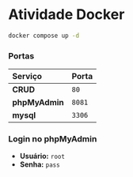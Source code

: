 # Atividade Docker

```bash
docker compose up -d
```
### Portas

| Serviço              | Porta | 
| :------------------- | :------------ | 
| **CRUD** | `80`          |
| **phpMyAdmin** | `8081`        |
| **mysql** | `3306`        |

### Login no phpMyAdmin

* **Usuário:** `root`
* **Senha:** `pass`
